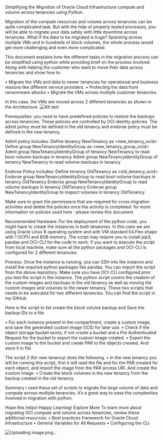 Simplifying the Migration of Oracle Cloud Infrastructure compute and volume across tenancies using Python.

Migration of the compute resources and volume across tenancies can be quite complicated task. But with the help of properly tested processes, you will be able to migrate your data safely with little downtime across tenancies. What if the data to be migrated is huge? Spanning across multiple VMs and in hundreds of block volumes, the whole process would get more challenging and even more complicated.

This document explains how the different tasks in the migration process can be simplified using python while providing brief on the process involved. Along with helping the customer who want to move their data across tenancies and show how to:

•	Migrate the VMs and data to newer tenancies for operational and business reasons like different service providers.
•	Protecting the data from ransomware attacks
•	 Migrate the VMs across multiple customer tenancies.

In this case, the VMs are moved across 2 different tenancies as shown in the Architecture.
![Alt text]((https://oradocs-prodapp.cec.ocp.oraclecloud.com/documents/fileview/D925874BC19A4CEABA18A5194462ED4162D0F381CB15/_cross_tenancy_migration.png))
 

Prerequisites:
you need to have predefined policies to restore the backups across tenancies. These policies are controlled by OCI identity policies. The admit policy must be defined in the old tenancy and endorse policy must be defined in the new tenancy.

Admit policy includes:
Define tenancy NewTenancy as <new_tenancy_ocid>
Define group NewTenancyIdentityGroup as <new_tenancy_group_ocid>
Admit group NewTenancyIdentityGroup of tenancy NewTenancy to read boot-volume-backups in tenancy
Admit group NewTenancyIdentityGroup of tenancy NewTenancy to read volume-backups in tenancy 

Endorse Policy includes:
Define tenancy OldTenancy as <old_tenancy_ocid>
Endorse group NewTenancyIdentityGroup to read boot-volume-backups in tenancy OldTenancy
Endorse group NewTenancyIdentityGroup to read volume-backups in tenancy OldTenancy
Endorse group NewTenancyIdentityGroup to inspect volumes in tenancy OldTenancy

Make sure to grant the permissions that are required for cross migration activities and  delete the policies once the activity is completed.
for more information on policies used here : please review this document 

Recommended Hardware:
For the deployment of the python code, you might have to create the instances in both tenancies. In this case we are using Oracle Linux 8 operating system and with VM standard E4.Flex shape with 1 OCPU and 6GB memory. The script may require you to install pip3, pandas and OCI-CLI for the code to work.
if you want to execute the script from local machine, make sure all the python packages and OCI-CLI is configured for 2 different tenancies.

Process:
Once the instance is running, you can SSH into the instance and install the required python packages like pandas. You can import the script from the above repository. Make sure you have OCI-CLI configured prior you test the script in the instance. The python script covers the creation of the custom images and backups in the old tenancy as well as moving the custom images and volumes to the newer tenancy. These  two scripts that needs to be executed for two different tenancies. You can find the script in my GitHub.


Here is the script to list create the block volume backup and  Save the backup IDs to a file.

•	For each instance present in the compartment, create a custom image, and save the generated custom image OCID for later use.
•	Check if the object storage bucket exists, if not create a bucket and a Pre Authenticated Request for the bucket to export the custom image created.
•	Export the custom image to the bucket and create PAR to the objects created. And store it in file

The script 2 (for new tenancy) does the following.
•	In the new tenancy you will be running this script, first it will read the file and for the PAR created for each object, and import the image from the PAR access URI. And create the custom image.
•	Create the block volumes in the new tenancy from the backup created  in the old tenancy.

Summary
I used these set of scripts to migrate the large volume of data and compute across multiple tenancies. It’s a great way to ease the complexities involved in migration with python.

Hope this helps! Happy Learning!
Explore More
To learn more about migrating OCI compute and volume across tenancies, review these additional resources:
•	Best practices framework for Oracle Cloud Infrastructure
•	General Variables for All Requests
•	Configuring the CLI


![Uploading image.png…]()
